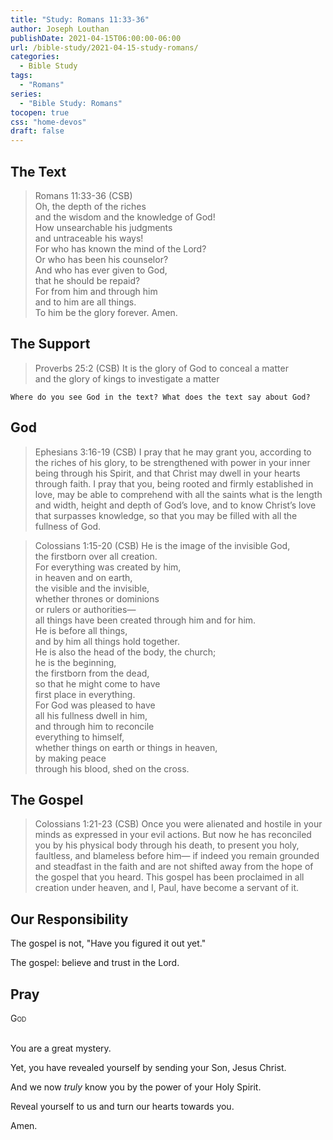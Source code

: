 ```yaml
---
title: "Study: Romans 11:33-36"
author: Joseph Louthan
publishDate: 2021-04-15T06:00:00-06:00
url: /bible-study/2021-04-15-study-romans/
categories:
  - Bible Study
tags:
  - "Romans"
series:
  - "Bible Study: Romans"
tocopen: true
css: "home-devos"
draft: false
---
```

## The Text

>Romans 11:33-36 (CSB)  
>Oh, the depth of the riches  
>and the wisdom and the knowledge of God!  
>How unsearchable his judgments  
>and untraceable his ways!  
>For who has known the mind of the Lord?  
>Or who has been his counselor?  
>And who has ever given to God,  
>that he should be repaid?  
>For from him and through him  
>and to him are all things.  
>To him be the glory forever. Amen.

## The Support

>Proverbs 25:2 (CSB) It is the glory of God to conceal a matter  
>and the glory of kings to investigate a matter

<div style="page-break-after: always;"></div>

`Where do you see God in the text? What does the text say about God?`

## God

>Ephesians 3:16-19 (CSB) I pray that he may grant you, according to the riches of his glory, to be strengthened with power in your inner being through his Spirit, and that Christ may dwell in your hearts through faith. I pray that you, being rooted and firmly established in love, may be able to comprehend with all the saints what is the length and width, height and depth of God’s love, and to know Christ’s love that surpasses knowledge, so that you may be filled with all the fullness of God.

>Colossians 1:15-20 (CSB) 
>He is the image of the invisible God,  
>the firstborn over all creation.  
>For everything was created by him,  
>in heaven and on earth,  
>the visible and the invisible,  
>whether thrones or dominions  
>or rulers or authorities—  
>all things have been created through him and for him.  
>He is before all things,  
>and by him all things hold together.  
>He is also the head of the body, the church;  
>he is the beginning,  
>the firstborn from the dead,  
>so that he might come to have  
>first place in everything.  
>For God was pleased to have  
>all his fullness dwell in him,  
>and through him to reconcile  
>everything to himself,  
>whether things on earth or things in heaven,  
>by making peace  
>through his blood, shed on the cross.

## The Gospel

>Colossians 1:21-23 (CSB) Once you were alienated and hostile in your minds as expressed in your evil actions. But now he has reconciled you by his physical body through his death, to present you holy, faultless, and blameless before him— if indeed you remain grounded and steadfast in the faith and are not shifted away from the hope of the gospel that you heard. This gospel has been proclaimed in all creation under heaven, and I, Paul, have become a servant of it.

## Our Responsibility

The gospel is not, "Have you figured it out yet."

The gospel: believe and trust in the Lord.

## Pray

<div style="font-variant: small-caps;">
God
</div>
&nbsp;

You are a great mystery.

Yet, you have revealed yourself by sending your Son, Jesus Christ.

And we now *truly* know you by the power of your Holy Spirit.

Reveal yourself to us and turn our hearts towards you.

Amen.